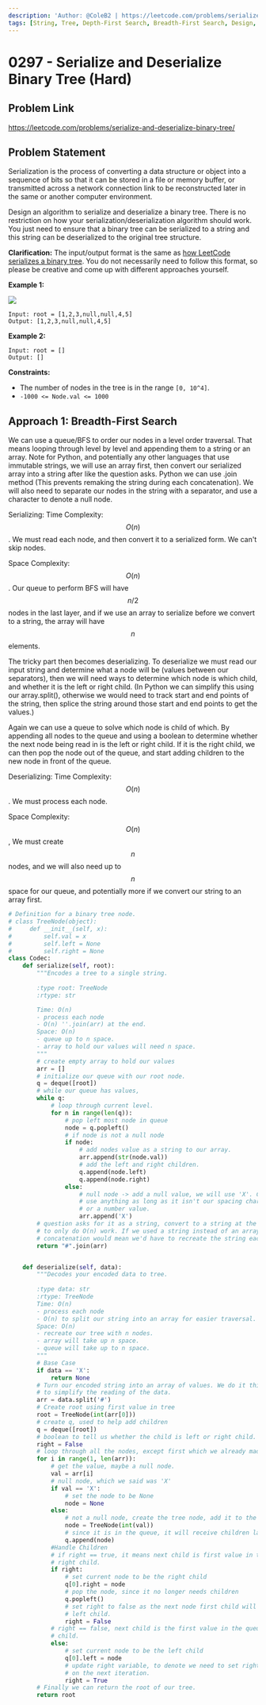 ```yaml
---
description: 'Author: @ColeB2 | https://leetcode.com/problems/serialize-and-deserialize-binary-tree/'
tags: [String, Tree, Depth-First Search, Breadth-First Search, Design, Binary Tree]
---
```


# 0297 - Serialize and Deserialize Binary Tree (Hard)

## Problem Link

https://leetcode.com/problems/serialize-and-deserialize-binary-tree/

## Problem Statement

Serialization is the process of converting a data structure or object into a sequence of bits so that it can be stored in a file or memory buffer, or transmitted across a network connection link to be reconstructed later in the same or another computer environment.

Design an algorithm to serialize and deserialize a binary tree. There is no restriction on how your serialization/deserialization algorithm should work. You just need to ensure that a binary tree can be serialized to a string and this string can be deserialized to the original tree structure.

**Clarification:** The input/output format is the same as [how LeetCode serializes a binary tree](https://support.leetcode.com/hc/en-us/articles/360011883654-What-does-1-null-2-3-mean-in-binary-tree-representation-). You do not necessarily need to follow this format, so please be creative and come up with different approaches yourself.

**Example 1:**

![](https://assets.leetcode.com/uploads/2020/09/15/serdeser.jpg)

```
Input: root = [1,2,3,null,null,4,5]
Output: [1,2,3,null,null,4,5]
```

**Example 2:**

```
Input: root = []
Output: []
```

**Constraints:**

- The number of nodes in the tree is in the range `[0, 10^4]`.
- `-1000 <= Node.val <= 1000`

## Approach 1: Breadth-First Search

We can use a queue/BFS to order our nodes in a level order traversal. That means looping through level by level and appending them to a string or an array. Note for Python, and potentially any other languages that use immutable strings, we will use an array first, then convert our serialized array into a string after like the question asks. Python we can use .join method (This prevents remaking the string during each concatenation). We will also need to separate our nodes in the string with a separator, and use a character to denote a null node.

Serializing:
Time Complexity: $$O(n)$$. We must read each node, and then convert it to a serialized form. We can't skip nodes.

Space Complexity: $$O(n)$$. Our queue to perform BFS will have $$n/2$$ nodes in the last layer, and if we use an array to serialize before we convert to a string, the array will have $$n$$ elements.

The tricky part then becomes deserializing. To deserialize we must read our input string and determine what a node will be (values between our separators), then we will need ways to determine which node is which child, and whether it is the left or right child. (In Python we can simplify this using our array.split(), otherwise we would need to track start and end points of the string, then splice the string around those start and end points to get the values.)

Again we can use a queue to solve which node is child of which. By appending all nodes to the queue and using a boolean to determine whether the next node being read in is the left or right child. If it is the right child, we can then pop the node out of the queue, and start adding children to the new node in front of the queue.

Deserializing:
Time Complexity: $$O(n)$$. We must process each node.

Space Complexity: $$O(n)$$, We must create $$n$$ nodes, and we will also need up to $$n$$ space for our queue, and potentially more if we convert our string to an array first.

<Tabs>
<TabItem value="python" label="Python">
<SolutionAuthor name="@ColeB2"/>

```py
# Definition for a binary tree node.
# class TreeNode(object):
#     def __init__(self, x):
#         self.val = x
#         self.left = None
#         self.right = None
class Codec:
    def serialize(self, root):
        """Encodes a tree to a single string.
        
        :type root: TreeNode
        :rtype: str

        Time: O(n)
        - process each node
        - O(n) ''.join(arr) at the end.
        Space: O(n)
        - queue up to n space.
        - array to hold our values will need n space.
        """
        # create empty array to hold our values
        arr = []
        # initialize our queue with our root node.
        q = deque([root])
        # while our queue has values,
        while q:
            # loop through current level.
            for n in range(len(q)):
                # pop left most node in queue
                node = q.popleft()
                # if node is not a null node
                if node:
                    # add nodes value as a string to our array.
                    arr.append(str(node.val))
                    # add the left and right children.
                    q.append(node.left)
                    q.append(node.right)
                else:
                    # null node -> add a null value, we will use 'X'. Could
                    # use anything as long as it isn't our spacing character
                    # or a number value.
                    arr.append('X')
        # question asks for it as a string, convert to a string at the end to
        # to only do O(n) work. If we used a string instead of an array, string
        # concatenation would mean we'd have to recreate the string each step.
        return "#".join(arr)


    def deserialize(self, data):
        """Decodes your encoded data to tree.
        
        :type data: str
        :rtype: TreeNode
        Time: O(n)
        - process each node
        - O(n) to split our string into an array for easier traversal.
        Space: O(n)
        - recreate our tree with n nodes.
        - array will take up n space.
        - queue will take up to n space.
        """
        # Base Case
        if data == 'X':
            return None
        # Turn our encoded string into an array of values. We do it this way
        # to simplify the reading of the data.
        arr = data.split('#')
        # Create root using first value in tree
        root = TreeNode(int(arr[0]))
        # create q, used to help add children
        q = deque([root])
        # boolean to tell us whether the child is left or right child.
        right = False
        # loop through all the nodes, except first which we already made.
        for i in range(1, len(arr)):
            # get the value, maybe a null node.
            val = arr[i]
            # null node, which we said was 'X'
            if val == 'X':
                # set the node to be None
                node = None
            else:
                # not a null node, create the tree node, add it to the queue.
                node = TreeNode(int(val))
                # since it is in the queue, it will receive children later.
                q.append(node)
            #Handle Children
            # if right == true, it means next child is first value in the queue's
            # right child.
            if right:
                # set current node to be the right child
                q[0].right = node
                # pop the node, since it no longer needs children
                q.popleft()
                # set right to false as the next node first child will be a 
                # left child.
                right = False
            # right == false, next child is the first value in the queue's left
            # child.
            else:
                # set current node to be the left child
                q[0].left = node
                # update right variable, to denote we need to set right child
                # on the next iteration.
                right = True
        # Finally we can return the root of our tree.
        return root
```

</TabItem>
</Tabs>

